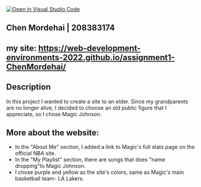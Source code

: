 [![Open in Visual Studio Code](https://classroom.github.com/assets/open-in-vscode-f059dc9a6f8d3a56e377f745f24479a46679e63a5d9fe6f495e02850cd0d8118.svg)](https://classroom.github.com/online_ide?assignment_repo_id=7540417&assignment_repo_type=AssignmentRepo)

## Chen Mordehai | 208383174  

## my site: https://web-development-environments-2022.github.io/assignment1-ChenMordehai/

## Description

In this project I wanted to create a site to an elder.
Since my grandparents are no longer alive, I decided to choose an old public figure that I appreciate, so I chose Magic Johnson.

## More about the website:

- In the "About Me" section, I added a link to Magic's full stats page on the official NBA site.
- In the "My Playlist" section, there are songs that does "name dropping"to Magic Johnson.
- I chose purple and yellow as the site's colors, same as Magic's main basketball team- LA Lakers.






